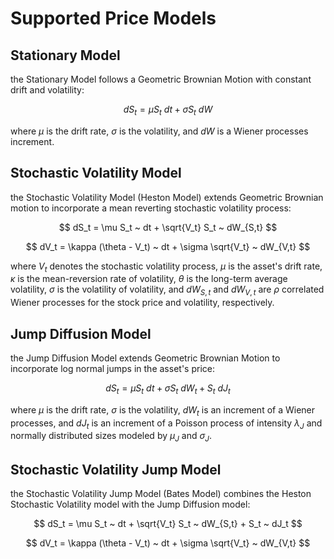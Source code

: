 # Supported Price Models

## Stationary Model
the Stationary Model follows a Geometric Brownian Motion with constant drift and volatility:

$$ dS_t = \mu S_t ~ dt + \sigma S_t ~ dW $$ 

where $\mu$ is the drift rate, $\sigma$ is the volatility, and $dW$ is a Wiener processes increment.


## Stochastic Volatility Model
the Stochastic Volatility Model (Heston Model) extends Geometric Brownian motion to incorporate a mean reverting stochastic volatility process:

$$ dS_t = \mu S_t ~ dt + \sqrt{V_t} S_t ~ dW_{S,t} $$

$$ dV_t = \kappa (\theta - V_t) ~ dt + \sigma \sqrt{V_t} ~ dW_{V,t} $$ 

where $V_t$ denotes the stochastic volatility process, $\mu$ is the asset's drift rate, $\kappa$ is the mean-reversion rate of volatility, $\theta$ is the long-term average volatility, $\sigma$ is the volatility of volatility, and $dW_{S,t}$ and $dW_{V,t}$ are $\rho$ correlated Wiener processes for the stock price and volatility, respectively.

## Jump Diffusion Model
the Jump Diffusion Model extends Geometric Brownian Motion to incorporate log normal jumps in the asset's price:

$$ dS_t = \mu S_t ~ dt + \sigma S_t ~ dW_t + S_t ~ dJ_t $$ 

where $\mu$ is the drift rate, $\sigma$ is the volatility, $dW_t$ is an increment of a Wiener processes, and $dJ_t$ is an increment of a Poisson process of intensity $\lambda_J$ and normally distributed sizes modeled by $\mu_J$ and $\sigma_J$.


## Stochastic Volatility Jump Model
the Stochastic Volatility Jump Model (Bates Model) combines the Heston Stochastic Volatility model with the Jump Diffusion model:

$$ dS_t = \mu S_t ~ dt + \sqrt{V_t} S_t ~ dW_{S,t} + S_t ~ dJ_t $$

$$ dV_t = \kappa (\theta - V_t) ~ dt + \sigma \sqrt{V_t} ~ dW_{V,t} $$ 
